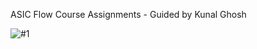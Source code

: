 ASIC Flow Course Assignments - Guided by Kunal Ghosh

![#1](https://github.com/Pavan2280/pes_asic_class/assets/131603225/8a417f26-8311-4f10-a07a-808885958512)
